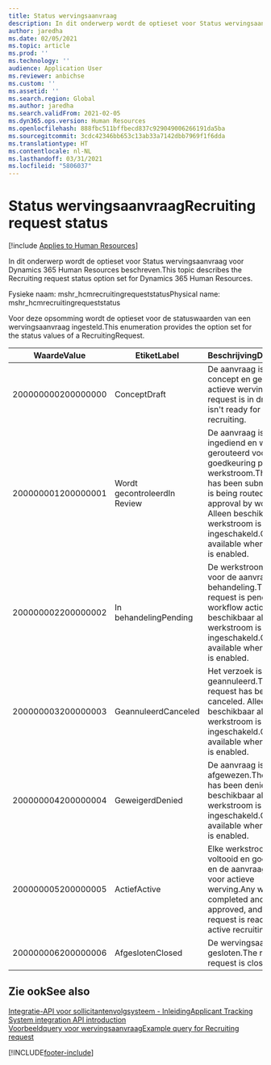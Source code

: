 ```yaml
---
title: Status wervingsaanvraag
description: In dit onderwerp wordt de optieset voor Status wervingsaanvraag voor Dynamics 365 Human Resources beschreven.
author: jaredha
ms.date: 02/05/2021
ms.topic: article
ms.prod: ''
ms.technology: ''
audience: Application User
ms.reviewer: anbichse
ms.custom: ''
ms.assetid: ''
ms.search.region: Global
ms.author: jaredha
ms.search.validFrom: 2021-02-05
ms.dyn365.ops.version: Human Resources
ms.openlocfilehash: 888fbc511bffbecd837c929049006266191da5ba
ms.sourcegitcommit: 3cdc42346bb653c13ab33a7142dbb7969f1f6dda
ms.translationtype: HT
ms.contentlocale: nl-NL
ms.lasthandoff: 03/31/2021
ms.locfileid: "5806037"
---
```

# <a name="recruiting-request-status"></a><span data-ttu-id="c050b-103">Status wervingsaanvraag</span><span class="sxs-lookup"><span data-stu-id="c050b-103">Recruiting request status</span></span>

[!include [Applies to Human Resources](../includes/applies-to-hr.md)]

<span data-ttu-id="c050b-104">In dit onderwerp wordt de optieset voor Status wervingsaanvraag voor Dynamics 365 Human Resources beschreven.</span><span class="sxs-lookup"><span data-stu-id="c050b-104">This topic describes the Recruiting request status option set for Dynamics 365 Human Resources.</span></span>

<span data-ttu-id="c050b-105">Fysieke naam: mshr_hcmrecruitingrequeststatus</span><span class="sxs-lookup"><span data-stu-id="c050b-105">Physical name: mshr_hcmrecruitingrequeststatus</span></span>

<span data-ttu-id="c050b-106">Voor deze opsomming wordt de optieset voor de statuswaarden van een wervingsaanvraag ingesteld.</span><span class="sxs-lookup"><span data-stu-id="c050b-106">This enumeration provides the option set for the status values of a RecruitingRequest.</span></span>

| <span data-ttu-id="c050b-107">Waarde</span><span class="sxs-lookup"><span data-stu-id="c050b-107">Value</span></span> | <span data-ttu-id="c050b-108">Etiket</span><span class="sxs-lookup"><span data-stu-id="c050b-108">Label</span></span> | <span data-ttu-id="c050b-109">Beschrijving</span><span class="sxs-lookup"><span data-stu-id="c050b-109">Description</span></span> |
| --- | --- | --- |
| <span data-ttu-id="c050b-110">200000000</span><span class="sxs-lookup"><span data-stu-id="c050b-110">200000000</span></span> | <span data-ttu-id="c050b-111">Concept</span><span class="sxs-lookup"><span data-stu-id="c050b-111">Draft</span></span> | <span data-ttu-id="c050b-112">De aanvraag is in concept en gereed voor actieve werving.</span><span class="sxs-lookup"><span data-stu-id="c050b-112">The request is in draft and isn't ready for active recruiting.</span></span> |
| <span data-ttu-id="c050b-113">200000001</span><span class="sxs-lookup"><span data-stu-id="c050b-113">200000001</span></span> | <span data-ttu-id="c050b-114">Wordt gecontroleerd</span><span class="sxs-lookup"><span data-stu-id="c050b-114">In Review</span></span> | <span data-ttu-id="c050b-115">De aanvraag is ingediend en wordt gerouteerd voor goedkeuring per werkstroom.</span><span class="sxs-lookup"><span data-stu-id="c050b-115">The request has been submitted and is being routed for approval by workflow.</span></span> <span data-ttu-id="c050b-116">Alleen beschikbaar als werkstroom is ingeschakeld.</span><span class="sxs-lookup"><span data-stu-id="c050b-116">Only available when workflow is enabled.</span></span> |
| <span data-ttu-id="c050b-117">200000002</span><span class="sxs-lookup"><span data-stu-id="c050b-117">200000002</span></span> | <span data-ttu-id="c050b-118">In behandeling</span><span class="sxs-lookup"><span data-stu-id="c050b-118">Pending</span></span> | <span data-ttu-id="c050b-119">De werkstroomactie voor de aanvraag is in behandeling.</span><span class="sxs-lookup"><span data-stu-id="c050b-119">The request is pending workflow action.</span></span> <span data-ttu-id="c050b-120">Alleen beschikbaar als werkstroom is ingeschakeld.</span><span class="sxs-lookup"><span data-stu-id="c050b-120">Only available when workflow is enabled.</span></span> |
| <span data-ttu-id="c050b-121">200000003</span><span class="sxs-lookup"><span data-stu-id="c050b-121">200000003</span></span> | <span data-ttu-id="c050b-122">Geannuleerd</span><span class="sxs-lookup"><span data-stu-id="c050b-122">Canceled</span></span> | <span data-ttu-id="c050b-123">Het verzoek is geannuleerd.</span><span class="sxs-lookup"><span data-stu-id="c050b-123">The request has been canceled.</span></span> <span data-ttu-id="c050b-124">Alleen beschikbaar als werkstroom is ingeschakeld.</span><span class="sxs-lookup"><span data-stu-id="c050b-124">Only available when workflow is enabled.</span></span> |
| <span data-ttu-id="c050b-125">200000004</span><span class="sxs-lookup"><span data-stu-id="c050b-125">200000004</span></span> | <span data-ttu-id="c050b-126">Geweigerd</span><span class="sxs-lookup"><span data-stu-id="c050b-126">Denied</span></span> | <span data-ttu-id="c050b-127">De aanvraag is afgewezen.</span><span class="sxs-lookup"><span data-stu-id="c050b-127">The request has been denied.</span></span> <span data-ttu-id="c050b-128">Alleen beschikbaar als werkstroom is ingeschakeld.</span><span class="sxs-lookup"><span data-stu-id="c050b-128">Only available when workflow is enabled.</span></span> |
| <span data-ttu-id="c050b-129">200000005</span><span class="sxs-lookup"><span data-stu-id="c050b-129">200000005</span></span> | <span data-ttu-id="c050b-130">Actief</span><span class="sxs-lookup"><span data-stu-id="c050b-130">Active</span></span> | <span data-ttu-id="c050b-131">Elke werkstroom is voltooid en goedgekeurd en de aanvraag is klaar voor actieve werving.</span><span class="sxs-lookup"><span data-stu-id="c050b-131">Any workflow is completed and approved, and the request is ready for active recruiting.</span></span> |
| <span data-ttu-id="c050b-132">200000006</span><span class="sxs-lookup"><span data-stu-id="c050b-132">200000006</span></span> | <span data-ttu-id="c050b-133">Afgesloten</span><span class="sxs-lookup"><span data-stu-id="c050b-133">Closed</span></span> | <span data-ttu-id="c050b-134">De wervingsaanvraag is gesloten.</span><span class="sxs-lookup"><span data-stu-id="c050b-134">The recruiting request is closed.</span></span> |

## <a name="see-also"></a><span data-ttu-id="c050b-135">Zie ook</span><span class="sxs-lookup"><span data-stu-id="c050b-135">See also</span></span>

[<span data-ttu-id="c050b-136">Integratie-API voor sollicitantenvolgsysteem - Inleiding</span><span class="sxs-lookup"><span data-stu-id="c050b-136">Applicant Tracking System integration API introduction</span></span>](hr-admin-integration-ats-api-introduction.md)<br>
[<span data-ttu-id="c050b-137">Voorbeeldquery voor wervingsaanvraag</span><span class="sxs-lookup"><span data-stu-id="c050b-137">Example query for Recruiting request</span></span>](hr-admin-integration-ats-api-recruiting-request-example-query.md)


[!INCLUDE[footer-include](../includes/footer-banner.md)]